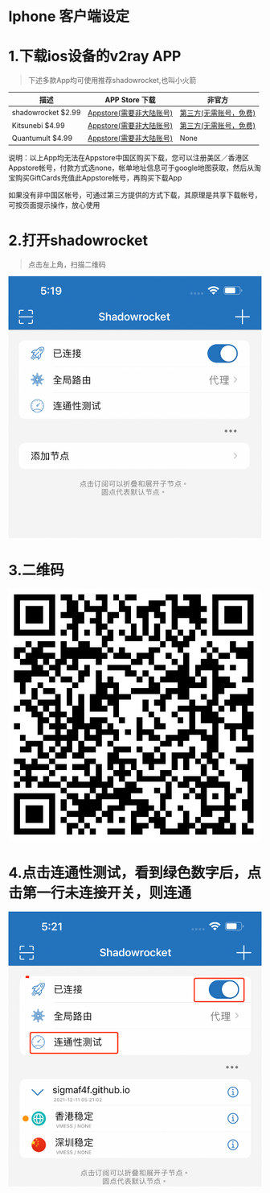 # Iphone 客户端设定

# 1.下载ios设备的v2ray APP

> 下述多款App均可使用推荐shadowrocket,也叫小火箭

| 描述 | APP Store 下载 | 非官方 |
| ------ | ------ | ------ |
| shadowrocket $2.99 | [Appstore(需要非大陆账号)](https://itunes.apple.com/us/app/shadowrocket/id932747118?mt=8)| [第三方(无需账号，免费)](https://free.shadowrocket.online/)|
| Kitsunebi $4.99 | [Appstore(需要非大陆账号)](https://itunes.apple.com/us/app/kitsunebi-proxy-utility/id1446584073?mt=8)| [第三方(无需账号，免费)](https://apps.kitsunebi.online/)|
| Quantumult $4.99| [Appstore(需要非大陆账号)](https://itunes.apple.com/us/app/quantumult/id1252015438?mt=8)| None |

说明：以上App均无法在Appstore中国区购买下载，您可以注册美区／香港区Appstore帐号，付款方式选none，帐单地址信息可于google地图获取，然后从淘宝购买GiftCards充值此Appstore帐号，再购买下载App

如果没有非中国区帐号，可通过第三方提供的方式下载，其原理是共享下载帐号，可按页面提示操作，放心使用

# 2.打开shadowrocket 

>点击左上角，扫描二维码

![](../images/iphone/1.png)

# 3.二维码

![](../images/iphone/2.png)

# 4.点击连通性测试，看到绿色数字后，点击第一行未连接开关，则连通

![](../images/iphone/3.png)


